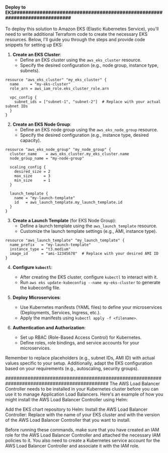 #### Deploy to EKS###########################################################################

To deploy this solution to Amazon EKS (Elastic Kubernetes Service), you'll need to write additional Terraform code to create the necessary EKS resources. Below, I'll guide you through the steps and provide code snippets for setting up EKS:

1. **Create an EKS Cluster**:
   - Define an EKS cluster using the `aws_eks_cluster` resource.
   - Specify the desired configuration (e.g., node group, instance type, subnets).

```hcl
resource "aws_eks_cluster" "my_eks_cluster" {
  name     = "my-eks-cluster"
  role_arn = aws_iam_role.eks_cluster_role.arn

  vpc_config {
    subnet_ids = ["subnet-1", "subnet-2"]  # Replace with your actual subnet IDs
  }
}
```

2. **Create an EKS Node Group**:
   - Define an EKS node group using the `aws_eks_node_group` resource.
   - Specify the desired configuration (e.g., instance type, desired capacity).

```hcl
resource "aws_eks_node_group" "my_node_group" {
  cluster_name    = aws_eks_cluster.my_eks_cluster.name
  node_group_name = "my-node-group"

  scaling_config {
    desired_size = 2
    max_size     = 3
    min_size     = 1
  }

  launch_template {
    name = "my-launch-template"
    id   = aws_launch_template.my_launch_template.id
  }
}
```

3. **Create a Launch Template** (for EKS Node Group):
   - Define a launch template using the `aws_launch_template` resource.
   - Customize the launch template settings (e.g., AMI, instance type).

```hcl
resource "aws_launch_template" "my_launch_template" {
  name_prefix   = "my-launch-template"
  instance_type = "t3.medium"
  image_id      = "ami-12345678"  # Replace with your desired AMI ID
}
```

4. **Configure `kubectl`**:
   - After creating the EKS cluster, configure `kubectl` to interact with it.
   - Run `aws eks update-kubeconfig --name my-eks-cluster` to generate the kubeconfig file.

5. **Deploy Microservices**:
   - Use Kubernetes manifests (YAML files) to define your microservices (Deployments, Services, Ingress, etc.).
   - Apply the manifests using `kubectl apply -f <filename>`.

6. **Authentication and Authorization**:
   - Set up RBAC (Role-Based Access Control) for Kubernetes.
   - Define roles, role bindings, and service accounts for your microservices.

Remember to replace placeholders (e.g., subnet IDs, AMI ID) with actual values specific to your setup. Additionally, adapt the EKS configuration based on your requirements (e.g., autoscaling, security groups).

#############################################################################################
The AWS Load Balancer Controller needs to be installed in your Kubernetes cluster before you can use it to manage Application Load Balancers. Here's an example of how you might install the AWS Load Balancer Controller using Helm:

Add the EKS chart repository to Helm:
Install the AWS Load Balancer Controller:
Replace <your-cluster-name> with the name of your EKS cluster and <image-tag> with the version of the AWS Load Balancer Controller that you want to install.

Before running these commands, make sure that you have created an IAM role for the AWS Load Balancer Controller and attached the necessary IAM policies to it. You also need to create a Kubernetes service account for the AWS Load Balancer Controller and associate it with the IAM role.